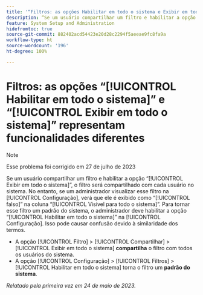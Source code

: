 ```yaml
---
title: '“Filtros: as opções Habilitar em todo o sistema e Exibir em todo o sistema representam funcionalidades diferentes”'
description: “Se um usuário compartilhar um filtro e habilitar a opção [!UICONTROL Exibir em todo o sistema], o filtro será compartilhado com cada usuário no sistema. No entanto, se um administrador visualizar esse filtro na [!UICONTROL Configuração], verá que ele é exibido como [!UICONTROL falso] na coluna [!UICONTROL Visível para todo o sistema]. Para tornar esse filtro um padrão do sistema, o administrador deve habilitar a opção [!UICONTROL Habilitar em todo o sistema] na Configuração. Isso pode causar confusão devido à similaridade dos termos.”
feature: System Setup and Administration
hidefromtoc: true
source-git-commit: 882402acd54423e20d28c2294f5aeeae9fc8fa9a
workflow-type: ht
source-wordcount: '196'
ht-degree: 100%

---
```



# Filtros: as opções “[!UICONTROL Habilitar em todo o sistema]” e “[!UICONTROL Exibir em todo o sistema]” representam funcionalidades diferentes

>[!NOTE]
>
>Esse problema foi corrigido em 27 de julho de 2023

Se um usuário compartilhar um filtro e habilitar a opção “[!UICONTROL Exibir em todo o sistema]”, o filtro será compartilhado com cada usuário no sistema. No entanto, se um administrador visualizar esse filtro na [!UICONTROL Configuração], verá que ele é exibido como “[!UICONTROL falso]” na coluna “[!UICONTROL Visível para todo o sistema]”. Para tornar esse filtro um padrão do sistema, o administrador deve habilitar a opção “[!UICONTROL Habilitar em todo o sistema]” na [!UICONTROL Configuração]. Isso pode causar confusão devido à similaridade dos termos.

* A opção [!UICONTROL Filtro] > [!UICONTROL Compartilhar] > [!UICONTROL Exibir em todo o sistema] **compartilha** o filtro com todos os usuários do sistema.
* A opção [!UICONTROL Configuração] > [!UICONTROL Filtros] > [!UICONTROL Habilitar em todo o sistema] torna o filtro um **padrão do sistema**.

_Relatado pela primeira vez em 24 de maio de 2023._


